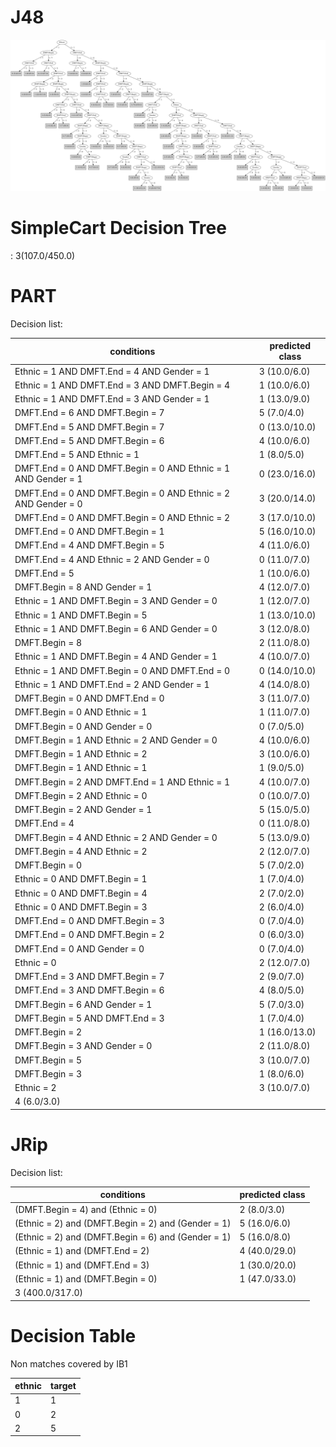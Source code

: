 # J48

![](last_J48_graph.png)

# SimpleCart Decision Tree

: 3(107.0/450.0)

# PART

Decision list:

conditions|predicted class
---|---
Ethnic = 1 AND DMFT.End = 4 AND Gender = 1| 3 (10.0/6.0)
Ethnic = 1 AND DMFT.End = 3 AND DMFT.Begin = 4| 1 (10.0/6.0)
Ethnic = 1 AND DMFT.End = 3 AND Gender = 1| 1 (13.0/9.0)
DMFT.End = 6 AND DMFT.Begin = 7| 5 (7.0/4.0)
DMFT.End = 5 AND DMFT.Begin = 7| 0 (13.0/10.0)
DMFT.End = 5 AND DMFT.Begin = 6| 4 (10.0/6.0)
DMFT.End = 5 AND Ethnic = 1| 1 (8.0/5.0)
DMFT.End = 0 AND DMFT.Begin = 0 AND Ethnic = 1 AND Gender = 1| 0 (23.0/16.0)
DMFT.End = 0 AND DMFT.Begin = 0 AND Ethnic = 2 AND Gender = 0| 3 (20.0/14.0)
DMFT.End = 0 AND DMFT.Begin = 0 AND Ethnic = 2| 3 (17.0/10.0)
DMFT.End = 0 AND DMFT.Begin = 1| 5 (16.0/10.0)
DMFT.End = 4 AND DMFT.Begin = 5| 4 (11.0/6.0)
DMFT.End = 4 AND Ethnic = 2 AND Gender = 0| 0 (11.0/7.0)
DMFT.End = 5| 1 (10.0/6.0)
DMFT.Begin = 8 AND Gender = 1| 4 (12.0/7.0)
Ethnic = 1 AND DMFT.Begin = 3 AND Gender = 0| 1 (12.0/7.0)
Ethnic = 1 AND DMFT.Begin = 5| 1 (13.0/10.0)
Ethnic = 1 AND DMFT.Begin = 6 AND Gender = 0| 3 (12.0/8.0)
DMFT.Begin = 8| 2 (11.0/8.0)
Ethnic = 1 AND DMFT.Begin = 4 AND Gender = 1| 4 (10.0/7.0)
Ethnic = 1 AND DMFT.Begin = 0 AND DMFT.End = 0| 0 (14.0/10.0)
Ethnic = 1 AND DMFT.End = 2 AND Gender = 1| 4 (14.0/8.0)
DMFT.Begin = 0 AND DMFT.End = 0| 3 (11.0/7.0)
DMFT.Begin = 0 AND Ethnic = 1| 1 (11.0/7.0)
DMFT.Begin = 0 AND Gender = 0| 0 (7.0/5.0)
DMFT.Begin = 1 AND Ethnic = 2 AND Gender = 0| 4 (10.0/6.0)
DMFT.Begin = 1 AND Ethnic = 2| 3 (10.0/6.0)
DMFT.Begin = 1 AND Ethnic = 1| 1 (9.0/5.0)
DMFT.Begin = 2 AND DMFT.End = 1 AND Ethnic = 1| 4 (10.0/7.0)
DMFT.Begin = 2 AND Ethnic = 0| 0 (10.0/7.0)
DMFT.Begin = 2 AND Gender = 1| 5 (15.0/5.0)
DMFT.End = 4| 0 (11.0/8.0)
DMFT.Begin = 4 AND Ethnic = 2 AND Gender = 0| 5 (13.0/9.0)
DMFT.Begin = 4 AND Ethnic = 2| 2 (12.0/7.0)
DMFT.Begin = 0| 5 (7.0/2.0)
Ethnic = 0 AND DMFT.Begin = 1| 1 (7.0/4.0)
Ethnic = 0 AND DMFT.Begin = 4| 2 (7.0/2.0)
Ethnic = 0 AND DMFT.Begin = 3| 2 (6.0/4.0)
DMFT.End = 0 AND DMFT.Begin = 3| 0 (7.0/4.0)
DMFT.End = 0 AND DMFT.Begin = 2| 0 (6.0/3.0)
DMFT.End = 0 AND Gender = 0| 0 (7.0/4.0)
Ethnic = 0| 2 (12.0/7.0)
DMFT.End = 3 AND DMFT.Begin = 7| 2 (9.0/7.0)
DMFT.End = 3 AND DMFT.Begin = 6| 4 (8.0/5.0)
DMFT.Begin = 6 AND Gender = 1| 5 (7.0/3.0)
DMFT.Begin = 5 AND DMFT.End = 3| 1 (7.0/4.0)
DMFT.Begin = 2| 1 (16.0/13.0)
DMFT.Begin = 3 AND Gender = 0| 2 (11.0/8.0)
DMFT.Begin = 5| 3 (10.0/7.0)
DMFT.Begin = 3| 1 (8.0/6.0)
Ethnic = 2| 3 (10.0/7.0)
| 4 (6.0/3.0)


# JRip

Decision list:

conditions|predicted class
---|---
(DMFT.Begin = 4) and (Ethnic = 0)|2 (8.0/3.0)
(Ethnic = 2) and (DMFT.Begin = 2) and (Gender = 1)|5 (16.0/6.0)
(Ethnic = 2) and (DMFT.Begin = 6) and (Gender = 1)|5 (16.0/8.0)
(Ethnic = 1) and (DMFT.End = 2)|4 (40.0/29.0)
(Ethnic = 1) and (DMFT.End = 3)|1 (30.0/20.0)
(Ethnic = 1) and (DMFT.Begin = 0)|1 (47.0/33.0)
|3 (400.0/317.0)


# Decision Table

Non matches covered by IB1

ethnic|target
---|---
1|1
0|2
2|5


